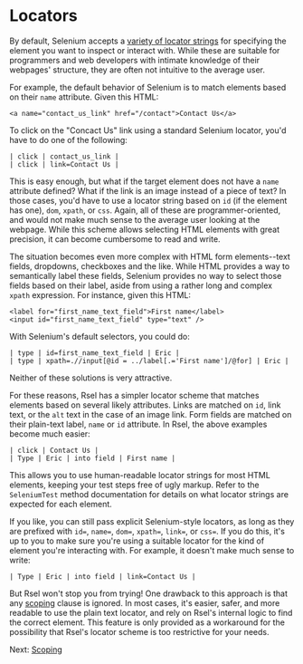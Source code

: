 Locators
========

By default, Selenium accepts a [variety of locator strings](http://release.seleniumhq.org/selenium-remote-control/0.9.2/doc/dotnet/Selenium.html)
for specifying the element you want to inspect or interact with. While these
are suitable for programmers and web developers with intimate knowledge of
their webpages' structure, they are often not intuitive to the average user.

For example, the default behavior of Selenium is to match elements based on
their `name` attribute. Given this HTML:

    <a name="contact_us_link" href="/contact">Contact Us</a>

To click on the "Concact Us" link using a standard Selenium locator, you'd have
to do one of the following:

    | click | contact_us_link |
    | click | link=Contact Us |

This is easy enough, but what if the target element does not have a `name`
attribute defined? What if the link is an image instead of a piece of text? In
those cases, you'd have to use a locator string based on `id` (if the element
has one), `dom`, `xpath`, or `css`. Again, all of these are
programmer-oriented, and would not make much sense to the average user looking
at the webpage. While this scheme allows selecting HTML elements with great
precision, it can become cumbersome to read and write.

The situation becomes even more complex with HTML form elements--text fields,
dropdowns, checkboxes and the like. While HTML provides a way to semantically
label these fields, Selenium provides no way to select those fields based on
their label, aside from using a rather long and complex `xpath` expression.
For instance, given this HTML:

    <label for="first_name_text_field">First name</label>
    <input id="first_name_text_field" type="text" />

With Selenium's default selectors, you could do:

    | type | id=first_name_text_field | Eric |
    | type | xpath=.//input[@id = ../label[.='First name']/@for] | Eric |

Neither of these solutions is very attractive.

For these reasons, Rsel has a simpler locator scheme that matches elements
based on several likely attributes. Links are matched on `id`, link text, or
the `alt` text in the case of an image link. Form fields are matched on their
plain-text label, `name` or `id` attribute. In Rsel, the above examples become
much easier:

    | click | Contact Us |
    | Type | Eric | into field | First name |

This allows you to use human-readable locator strings for most HTML elements,
keeping your test steps free of ugly markup. Refer to the `SeleniumTest` method
documentation for details on what locator strings are expected for each element.

If you like, you can still pass explicit Selenium-style locators, as long as
they are prefixed with `id=`, `name=`, `dom=`, `xpath=`, `link=`, or `css=`. If
you do this, it's up to you to make sure you're using a suitable locator for
the kind of element you're interacting with. For example, it doesn't make much
sense to write:

    | Type | Eric | into field | link=Contact Us |

But Rsel won't stop you from trying! One drawback to this approach is that any
[scoping](scoping.md) clause is ignored. In most cases, it's easier, safer, and
more readable to use the plain text locator, and rely on Rsel's internal logic
to find the correct element. This feature is only provided as a workaround for
the possibility that Rsel's locator scheme is too restrictive for your needs.

Next: [Scoping](scoping.md)

